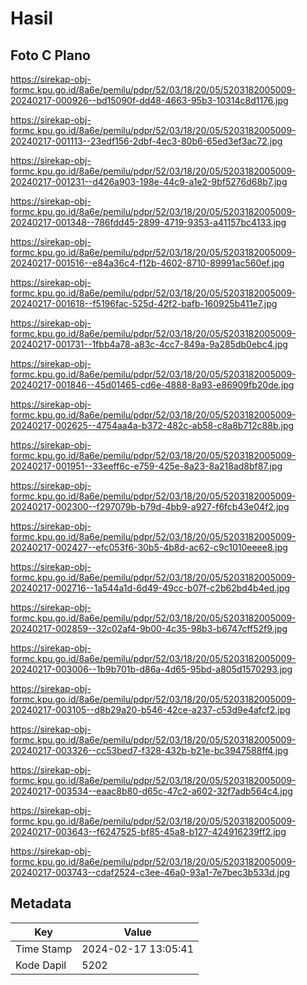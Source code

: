 # Hasil

## Foto C Plano

https://sirekap-obj-formc.kpu.go.id/8a6e/pemilu/pdpr/52/03/18/20/05/5203182005009-20240217-000926--bd15090f-dd48-4663-95b3-10314c8d1176.jpg

https://sirekap-obj-formc.kpu.go.id/8a6e/pemilu/pdpr/52/03/18/20/05/5203182005009-20240217-001113--23edf156-2dbf-4ec3-80b6-65ed3ef3ac72.jpg

https://sirekap-obj-formc.kpu.go.id/8a6e/pemilu/pdpr/52/03/18/20/05/5203182005009-20240217-001231--d426a903-198e-44c9-a1e2-9bf5276d68b7.jpg

https://sirekap-obj-formc.kpu.go.id/8a6e/pemilu/pdpr/52/03/18/20/05/5203182005009-20240217-001348--786fdd45-2899-4719-9353-a41157bc4133.jpg

https://sirekap-obj-formc.kpu.go.id/8a6e/pemilu/pdpr/52/03/18/20/05/5203182005009-20240217-001516--e84a36c4-f12b-4602-8710-89991ac560ef.jpg

https://sirekap-obj-formc.kpu.go.id/8a6e/pemilu/pdpr/52/03/18/20/05/5203182005009-20240217-001618--f5196fac-525d-42f2-bafb-160925b411e7.jpg

https://sirekap-obj-formc.kpu.go.id/8a6e/pemilu/pdpr/52/03/18/20/05/5203182005009-20240217-001731--1fbb4a78-a83c-4cc7-849a-9a285db0ebc4.jpg

https://sirekap-obj-formc.kpu.go.id/8a6e/pemilu/pdpr/52/03/18/20/05/5203182005009-20240217-001846--45d01465-cd6e-4888-8a93-e86909fb20de.jpg

https://sirekap-obj-formc.kpu.go.id/8a6e/pemilu/pdpr/52/03/18/20/05/5203182005009-20240217-002625--4754aa4a-b372-482c-ab58-c8a8b712c88b.jpg

https://sirekap-obj-formc.kpu.go.id/8a6e/pemilu/pdpr/52/03/18/20/05/5203182005009-20240217-001951--33eeff6c-e759-425e-8a23-8a218ad8bf87.jpg

https://sirekap-obj-formc.kpu.go.id/8a6e/pemilu/pdpr/52/03/18/20/05/5203182005009-20240217-002300--f297079b-b79d-4bb9-a927-f6fcb43e04f2.jpg

https://sirekap-obj-formc.kpu.go.id/8a6e/pemilu/pdpr/52/03/18/20/05/5203182005009-20240217-002427--efc053f6-30b5-4b8d-ac62-c9c1010eeee8.jpg

https://sirekap-obj-formc.kpu.go.id/8a6e/pemilu/pdpr/52/03/18/20/05/5203182005009-20240217-002716--1a544a1d-6d49-49cc-b07f-c2b62bd4b4ed.jpg

https://sirekap-obj-formc.kpu.go.id/8a6e/pemilu/pdpr/52/03/18/20/05/5203182005009-20240217-002859--32c02af4-9b00-4c35-98b3-b6747cff52f9.jpg

https://sirekap-obj-formc.kpu.go.id/8a6e/pemilu/pdpr/52/03/18/20/05/5203182005009-20240217-003006--1b9b701b-d86a-4d65-95bd-a805d1570293.jpg

https://sirekap-obj-formc.kpu.go.id/8a6e/pemilu/pdpr/52/03/18/20/05/5203182005009-20240217-003105--d8b29a20-b546-42ce-a237-c53d9e4afcf2.jpg

https://sirekap-obj-formc.kpu.go.id/8a6e/pemilu/pdpr/52/03/18/20/05/5203182005009-20240217-003326--cc53bed7-f328-432b-b21e-bc3947588ff4.jpg

https://sirekap-obj-formc.kpu.go.id/8a6e/pemilu/pdpr/52/03/18/20/05/5203182005009-20240217-003534--eaac8b80-d65c-47c2-a602-32f7adb564c4.jpg

https://sirekap-obj-formc.kpu.go.id/8a6e/pemilu/pdpr/52/03/18/20/05/5203182005009-20240217-003643--f6247525-bf85-45a8-b127-424916239ff2.jpg

https://sirekap-obj-formc.kpu.go.id/8a6e/pemilu/pdpr/52/03/18/20/05/5203182005009-20240217-003743--cdaf2524-c3ee-46a0-93a1-7e7bec3b533d.jpg


## Metadata

| Key        | Value               |
| ---------- | ------------------- |
| Time Stamp | 2024-02-17 13:05:41 |
| Kode Dapil | 5202                |




